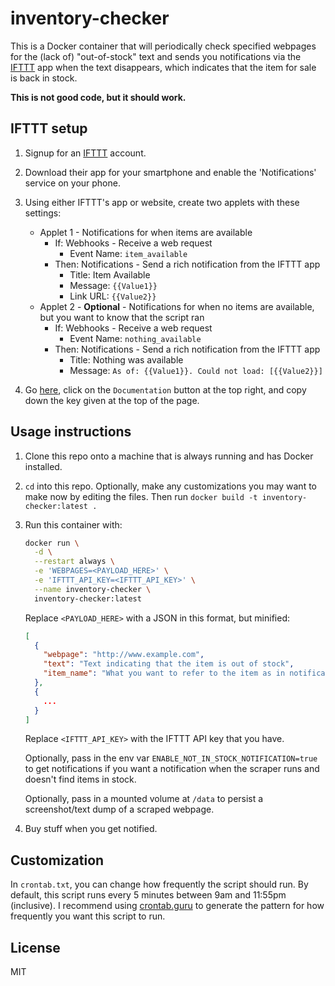 # inventory-checker

This is a Docker container that will periodically check specified webpages for the (lack of) "out-of-stock" text and sends you notifications via the [IFTTT](https://ifttt.com) app when the text disappears, which indicates that the item for sale is back in stock.

**This is not good code, but it should work.**

## IFTTT setup

1. Signup for an [IFTTT](https://ifttt.com) account.

2. Download their app for your smartphone and enable the 'Notifications' service on your phone.

3. Using either IFTTT's app or website, create two applets with these settings:

    * Applet 1 - Notifications for when items are available
      * If: Webhooks - Receive a web request
        * Event Name: `item_available`
      * Then: Notifications - Send a rich notification from the IFTTT app
        * Title: Item Available
        * Message: `{{Value1}}`
        * Link URL: `{{Value2}}`
    * Applet 2 - **Optional** - Notifications for when no items are available, but you want to know that the script ran
      * If: Webhooks - Receive a web request
        * Event Name: `nothing_available`
      * Then: Notifications - Send a rich notification from the IFTTT app
        * Title: Nothing was available
        * Message: `As of: {{Value1}}. Could not load: [{{Value2}}]`

4. Go [here](https://ifttt.com/maker_webhooks), click on the `Documentation` button at the top right, and copy down the key given at the top of the page.

## Usage instructions

1. Clone this repo onto a machine that is always running and has Docker installed.

2. `cd` into this repo. Optionally, make any customizations you may want to make now by editing the files. Then run `docker build -t inventory-checker:latest .`

3. Run this container with:

    ```bash
    docker run \
      -d \
      --restart always \
      -e 'WEBPAGES=<PAYLOAD_HERE>' \
      -e 'IFTTT_API_KEY=<IFTTT_API_KEY>' \
      --name inventory-checker \
      inventory-checker:latest
    ```

    Replace `<PAYLOAD_HERE>` with a JSON in this format, but minified:

    ```json
    [
      {
        "webpage": "http://www.example.com",
        "text": "Text indicating that the item is out of stock",
        "item_name": "What you want to refer to the item as in notifications and logs"
      },
      {
        ...
      }
    ]
    ```

    Replace `<IFTTT_API_KEY>` with the IFTTT API key that you have.

    Optionally, pass in the env var `ENABLE_NOT_IN_STOCK_NOTIFICATION=true` to get notifications if you want a notification when the scraper runs and doesn't find items in stock. 

    Optionally, pass in a mounted volume at `/data` to persist a screenshot/text dump of a scraped webpage.

4. Buy stuff when you get notified.

## Customization

In `crontab.txt`, you can change how frequently the script should run. By default, this script runs every 5 minutes between 9am and 11:55pm (inclusive). I recommend using [crontab.guru](https://crontab.guru) to generate the pattern for how frequently you want this script to run.

## License

MIT

